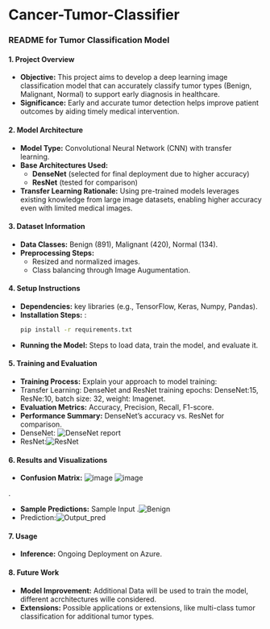 # Cancer-Tumor-Classifier
### README for Tumor Classification Model

#### 1. **Project Overview**
   - **Objective:** This project aims to develop a deep learning image classification model that can accurately classify tumor types (Benign, Malignant, Normal) to support early diagnosis in healthcare.
   - **Significance:** Early and accurate tumor detection helps improve patient outcomes by aiding timely medical intervention.

#### 2. **Model Architecture**
   - **Model Type:** Convolutional Neural Network (CNN) with transfer learning.
   - **Base Architectures Used:**  
     - **DenseNet** (selected for final deployment due to higher accuracy)
     - **ResNet** (tested for comparison)
   - **Transfer Learning Rationale:** Using pre-trained models leverages existing knowledge from large image datasets, enabling higher accuracy even with limited medical images.

#### 3. **Dataset Information**
   - **Data Classes:** Benign (891), Malignant (420), Normal (134).
   - **Preprocessing Steps:** 
     - Resized and normalized images.
     - Class balancing through Image Augumentation.

#### 4. **Setup Instructions**
   - **Dependencies:** key libraries (e.g., TensorFlow, Keras, Numpy, Pandas).
   - **Installation Steps:** :
     ```bash
     pip install -r requirements.txt
     ```
   - **Running the Model:** Steps to load data, train the model, and evaluate it.

#### 5. **Training and Evaluation**
   - **Training Process:** Explain your approach to model training:
   -  Transfer Learning: DenseNet and ResNet
       training epochs: DenseNet:15, ResNe:10,
       batch size: 32,
       weight: Imagenet.
   - **Evaluation Metrics:** Accuracy, Precision, Recall, F1-score.
   - **Performance Summary:** DenseNet’s accuracy vs. ResNet for comparison.
   - DenseNet: ![DenseNet report](https://github.com/user-attachments/assets/9dfecd2a-d495-4c65-852b-38df6c8cc7e1)
   - ResNet:![ResNet](https://github.com/user-attachments/assets/a3988496-2632-4df8-b9ed-056fd3325983)



#### 6. **Results and Visualizations**
   - **Confusion Matrix:** ![image](https://github.com/user-attachments/assets/049312b3-2c3e-4b39-b783-322e62c96630) ![image](https://github.com/user-attachments/assets/215e73cc-0109-4ef4-8251-29cad2db9383)

.
   - **Sample Predictions:** Sample Input .![Benign](https://github.com/user-attachments/assets/67a4f4e2-7016-4bc3-b716-5e4ffb2b72e0)
   - Prediction:![Output_pred](https://github.com/user-attachments/assets/9a234cf2-63e8-4849-92be-244e2ab06bf8)



#### 7. **Usage**
   - **Inference:** Ongoing Deployment on Azure.

#### 8. **Future Work**
   - **Model Improvement:**  Additional Data will be used to train the model, different acrchitectures wille considered.
   - **Extensions:** Possible applications or extensions, like multi-class tumor classification for additional tumor types.


